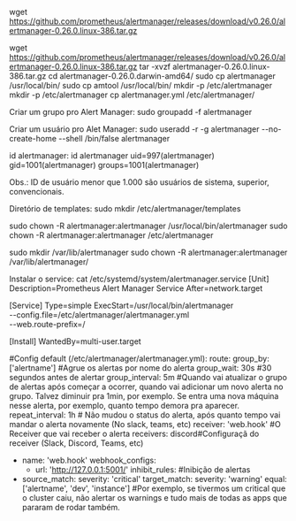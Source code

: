 wget https://github.com/prometheus/alertmanager/releases/download/v0.26.0/alertmanager-0.26.0.linux-386.tar.gz

wget https://github.com/prometheus/alertmanager/releases/download/v0.26.0/alertmanager-0.26.0.linux-386.tar.gz
tar -xvzf alertmanager-0.26.0.linux-386.tar.gz
cd alertmanager-0.26.0.darwin-amd64/
sudo cp alertmanager /usr/local/bin/
sudo cp amtool /usr/local/bin/
mkdir -p /etc/alertmanager
mkdir -p /etc/alertmanager
cp alertmanager.yml /etc/alertmanager/

Criar um grupo pro Alert Manager:
sudo groupadd -f alertmanager

Criar um usuário pro Alet Manager:
sudo useradd -r -g alertmanager --no-create-home --shell /bin/false alertmanager

id alertmanager:
id alertmanager
uid=997(alertmanager) gid=1001(alertmanager) groups=1001(alertmanager)

Obs.: ID de usuário menor que 1.000 são usuários de sistema, superior, convencionais.

Diretório de templates:
sudo mkdir /etc/alertmanager/templates

sudo chown -R alertmanager:alertmanager /usr/local/bin/alertmanager
sudo chown -R alertmanager:alertmanager /etc/alertmanager

sudo mkdir /var/lib/alertmanager
sudo chown -R alertmanager:alertmanager /var/lib/alertmanager/

Instalar o service:
cat /etc/systemd/system/alertmanager.service
[Unit]
Description=Prometheus Alert Manager Service
After=network.target

[Service]
Type=simple
ExecStart=/usr/local/bin/alertmanager \
  --config.file=/etc/alertmanager/alertmanager.yml \
  --web.route-prefix=/

[Install]
WantedBy=multi-user.target

#Config default (/etc/alertmanager/alertmanager.yml):
route:
  group_by: ['alertname'] #Agrue os alertas por nome do alerta
  group_wait: 30s #30 segundos antes de alertar
  group_interval: 5m #Quando vai atualizar o grupo de alertas após começar a ocorrer, quando vai adicionar um novo alerta no grupo. Talvez diminuir pra 1min, por exemplo. Se entra uma nova máquina nesse alerta, por exemplo, quanto tempo demora pra aparecer.
  repeat_interval: 1h # Não mudou o status do alerta, após quanto tempo vai mandar o alerta novamente (No slack, teams, etc)
  receiver: 'web.hook' #O Receiver que vai receber o alerta
receivers: discord#Configuraçã do receiver (Slack, Discord, Teams, etc)
  - name: 'web.hook'
    webhook_configs:
      - url: 'http://127.0.0.1:5001/'
inhibit_rules: #Inibição de alertas
  - source_match:
      severity: 'critical'
    target_match:
      severity: 'warning'
    equal: ['alertname', 'dev', 'instance'] #Por exemplo, se tivermos um critical que o cluster caiu, não alertar 
    os warnings e tudo mais de todas as apps que pararam de rodar também.